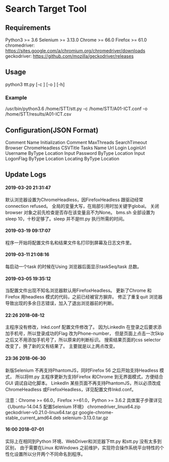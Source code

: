 # Search Target Tool

## Requirements
Python3 >= 3.6
Selenium >= 3.13.0
Chrome >= 66.0
Firefox >= 61.0 
chromedriver:	https://sites.google.com/a/chromium.org/chromedriver/downloads
geckodriver:	https://github.com/mozilla/geckodriver/releases


## Usage
python3 ttt.py [-c <configfile>] [-o <outputfile>] [-h]
### Example
/usr/bin/python3.6 /home/STT/stt.py -c /home/STT/A01-ICT.conf -o /home/STT/results/A01-ICT.csv


## Configuration(JSON Format)
Comment
Name
Initialization
    Comment
        MaxThreads
        SearchTimeout
        Browser ChromeHeadless
        CSVTitle
Tasks
    Name
    Url
    Login
        LoginUrl
            Username
                ByType
                Location
                Input
            Password
                ByType
                Location
                Input
            LogonFlag
                ByType
                Location
    Locating
        ByType
        Location


## Update Logs
#### 2019-03-20 21:31:47
默认浏览器设置为ChromeHeadless，因FirefoxHeadless 跟驱动经常connection refused。
全局的变量大写，在局部引用时加关键字global。
关闭browser 对象之前先检查是否存在该变量且不为None。
bms.sh 全部设置为sleep 10，十秒足够了。sleep 并不是ttt.py 执行所需的时间。

#### 2019-03-19 09:17:07
程序一开始将配置文件名和结果文件名打印到屏幕及日志文件里。

#### 2019-03-11 21:08:16
每启动一个task 的时候在Using 浏览器后面显示taskSeq/task 总数。

#### 2019-03-05 19:35:12
当配置文件出现不知名浏览器默认用FirefoxHeadless。
更新了Chrome 和Firefox 用headless 模式的代码，之前已经被官方摒弃。
修正了重复quit 浏览器导致出现的多余日志错误，加入了退出浏览器前的判断。

#### 22:26 2018-08-12
主程序没有修改，lnkd.conf 配置文件修改了。
因为LinkedIn 在登录之后要求添加手机号，所以登录成功的Flag 改为Phone-number，
但是页面上点击一次Skip 之后又不用添加手机号了，所以原来的判断标识。
搜索结果页面的css selector 改变了，换了新的又有结果了。
主要就是以上两点改变。

#### 23:36 2018-06-30
新版Selenium 不再支持PhantomJS，同时Firefox 56 之后开始支持Headless 模式，
所以将ttt.py 主程序更新为支持Firefox 和Chrome 到无界面模式，方便结合GUI 调试自动化脚本。
LinkedIn 某些页面不再支持PhantomJS，所以必须改成ChromeHeadless 或FirefoxHeadless，详见配置文件lnkd.conf。

注意：Chrome >= 66.0，Firefox >=61.0，Python >= 3.6.2 
具体案子步骤详见《Ubuntu-14.04.5 配置Selenium 环境》
chromedriver_linux64.zip
geckodriver-v0.21.0-linux64.tar.gz
google-chrome-stable_current_amd64.deb
selenium-3.13.0.tar.gz

#### 16:00 2018-07-01
实际上在相同到Python 环境、WebDriver和浏览器下ttt.py 和stt.py 没有太多到区别，
由于需要在Linux 和Windows 之前维护，实现符合操作系统平台特性的个性化设置所以分开两个不同命名到程序。

